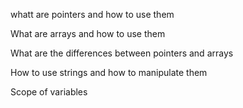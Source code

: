 whatt are pointers and how to use them

What are arrays and how to use them

What are the differences between pointers and arrays

How to use strings and how to manipulate them

Scope of variables
